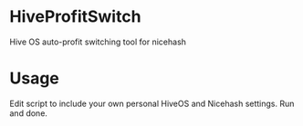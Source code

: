 # HiveProfitSwitch
Hive OS auto-profit switching tool for nicehash

# Usage
Edit script to include your own personal HiveOS and Nicehash settings. Run and done. 

